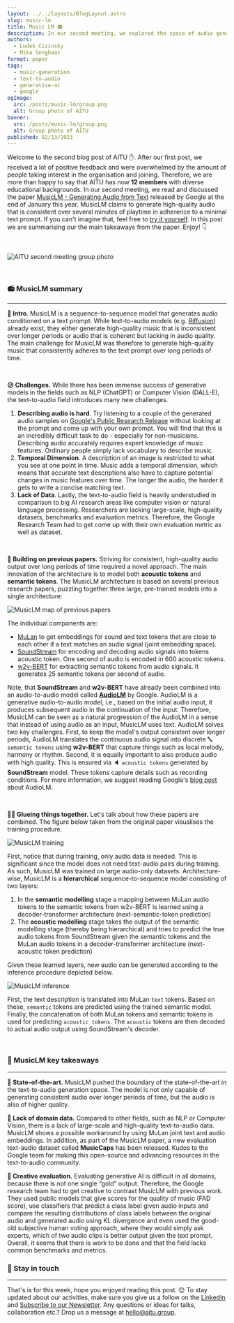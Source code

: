 ```yaml
---
layout: ../../layouts/BlogLayout.astro
slug: music-lm
title: Music LM 📻
description: In our second meeting, we explored the space of audio generation from text description. This time, with many more members than the last time!
authors:
  - Ludek Cizinsky
  - Mika Senghaas
format: paper
tags:
  - music-generation
  - text-to-audio
  - generative-ai
  - google
ogImage: 
  src: /posts/music-lm/group.png
  alt: Group photo of AITU
banner: 
  src: /posts/music-lm/group.png
  alt: Group photo of AITU
published: 02/13/2023
---
```



Welcome to the second blog post of AITU ✋. After our first post, we received a lot of positive feedback and were overwhelmed by the amount of people taking interest in the organisation and joining. Therefore, we are more than happy to say that AITU has now **12 members** with diverse educational backgrounds. In our second meeting, we read and discussed the paper [MusicLM - Generating Audio from Text](https://arxiv.org/pdf/2301.11325.pdf) released by Google at the end of January this year. MusicLM claims to generate high-quality audio that is consistent over several minutes of playtime in adherence to a minimal text prompt. If you can't imagine that, feel free to [try it yourself](https://google-research.github.io/seanet/musiclm/examples/). In this post we are summarising our the main takeaways from the paper. Enjoy! 👇

<br/>

![AITU second meeting group photo](/posts/music-lm/group.png)

<br/>

### 📻 MusicLM summary

---

**🔖 Intro**. MusicLM is a sequence-to-sequence model that generates audio conditioned on a text prompt. While text-to-audio models (e.g. [Riffusion](https://www.riffusion.com/)) already exist, they either generate high-quality music that is inconsistent over longer periods or audio that is coherent but lacking in audio quality. The main challenge for MusicLM was therefore to generate high-quality music that consistently adheres to the text prompt over long periods of time.

<br/>

**😕 Challenges.** While there has been immense success of generative models in the fields such as NLP (ChatGPT) or Computer Vision (DALL-E), the text-to-audio field introduces many new challenges. 

1. **Describing audio is hard**. Try listening to a couple of the generated audio samples on [Google's Public Research Release](https://google-research.github.io/seanet/musiclm/examples/) without looking at the prompt and come up with your own prompt. You will find that this is an incredibly difficult task to do - especially for non-musicians. Describing audio accurately requires expert knowledge of music features. Ordinary people simply lack vocabulary to describe music.
2. **Temporal Dimension**. A description of an image is restricted to what you see at one point in time. Music adds a temporal dimension, which means that accurate text descriptions also have to capture potential changes in music features over time. The longer the audio, the harder it gets to write a concise matching text.
3. **Lack of Data**. Lastly, the text-to-audio field is heavily understudied in comparison to big AI research areas like computer vision or natural language processing. Researchers are lacking large-scale, high-quality datasets, benchmarks and evaluation metrics. Therefore, the Google Research Team had to get come up with their own evaluation metric as well as dataset.

<br/>

**🧠 Building on previous papers.** Striving for consistent, high-quality audio output over long periods of time required a novel approach. The main innovation of the architecture is to model both **acoustic tokens** and **semantic tokens**. The MusicLM architecture is based on several previous research papers, puzzling together three large, pre-trained models into a single architecture:

![MusicLM map of previous papers](/posts/music-lm/background.png)

The individual components are:

- [MuLan](https://arxiv.org/abs/2208.12415) to get embeddings for sound and text tokens that are close to each other if a text matches an audio signal (joint embedding space).
- [SoundStream](https://arxiv.org/pdf/2107.03312.pdf) for encoding and decoding audio signals into tokens acoustic token. One second of audio is encoded in 600 acoustic tokens.
- [w2v-BERT](https://arxiv.org/pdf/2108.06209.pdf) for extracting semantic tokens from audio signals. It generates 25 semantic tokens per second of audio.

Note, that **SoundStream** and **w2v-BERT** have already been combined into an audio-to-audio model called [**AudioLM**](https://google-research.github.io/seanet/audiolm/examples/) by Google. AudioLM is a generative audio-to-audio model, i.e., based on the initial audio input, it produces subsequent audio in the continuation of the input. Therefore, MusicLM can be seen as a natural progression of the AudioLM in a sense that instead of using audio as an input, MusicLM uses text. AudioLM solves two key challenges. First, to keep the model's output consistent over longer periods, AudioLM translates the continuous audio signal into discrete 🔤 `semantic tokens` using **w2v-BERT** that capture things such as local melody, harmony or rhythm. Second, it is equally important to also produce audio with high quality. This is ensured via 🔈 `acoustic tokens` generated by **SoundStream** model. These tokens capture details such as recording conditions. For more information, we suggest reading Google's [blog post](https://ai.googleblog.com/2022/10/audiolm-language-modeling-approach-to.html) about AudioLM.

<br/>

**👩‍🔬 Glueing things together.** Let's talk about how these papers are combined. The figure below taken from the original paper visualises the training procedure.

![MusicLM training](/posts/music-lm/training.png)

First, notice that during training, only audio data is needed. This is significant since the model does not need text-audio pairs during training. As such, MusicLM was trained on large audio-only datasets.
Architecture-wise, MusicLM is a **hierarchical** sequence-to-sequence model consisting of two layers:

1. In the **semantic modelling** stage a mapping between MuLan audio tokens to the semantic tokens from w2v-BERT is learned using a decoder-transformer architecture (next-semantic-token prediction)
2. The **acoustic modelling** stage takes the output of the semantic modelling stage (thereby being hierarchical) and tries to predict the true audio tokens from SoundStream given the semantic tokens and the MuLan audio tokens in a decoder-transformer architecture (next-acoustic token prediction)

Given these learned layers, new audio can be generated according to the inference procedure depicted below.

![MusicLM inference](/posts/music-lm/inference.png)

First, the text description is translated into MuLan `text` tokens. Based on these, `semantic` tokens are predicted using the trained semantic model. Finally, the concatenation of both MuLan tokens and semantic tokens is used for predicting `acoustic tokens`. The `acoustic` tokens are then decoded to actual audio output using SoundStream's decoder.

<br/>

### 🔮 MusicLM key takeaways

---

**🌟 State-of-the-art.** MusicLM pushed the boundary of the state-of-the-art in the text-to-audio generation space. The model is not only capable of generating consistent audio over longer periods of time, but the audio is also of higher quality.

**🪫 Lack of domain data.** Compared to other fields, such as NLP or Computer Vision, there is a lack of large-scale and high-quality text-to-audio data. MusicLM shows a possible workaround by using MuLan joint text and audio embeddings. In addition, as part of the MusicLM paper, a new evaluation text-audio dataset called **MusicCaps** has been released. Kudos to the Google team for making this open-source and advancing resources in the text-to-audio community.

**🧪 Creative evaluation.** Evaluating generative AI is difficult in all domains, because there is not one single “gold” output. Therefore, the Google research team had to get creative to contrast MusicLM with previous work. They used public models that give scores for the quality of music (FAD score), use classifiers that predict a class label given audio inputs and compare the resulting distributions of class labels between the original audio and generated audio using KL divergence and even used the good-old subjective human voting approach, where they would simply ask experts, which  of two audio clips is better output given the text prompt. Overall, it seems that there is work to be done and that the field lacks common benchmarks and metrics.

### 📣 Stay in touch

---

That's is for this week, hope you enjoyed reading this post. 😊 To stay updated about our activities, make sure you give us a follow on the [LinkedIn](https://www.linkedin.com/company/aitu-dk/) and [Subscribe to our Newsletter](https://aitu.group/#newsletter). Any questions or ideas for talks, collaboration etc.? Drop us a message at [hello@aitu.group](mailto:hello@aitu.group).
